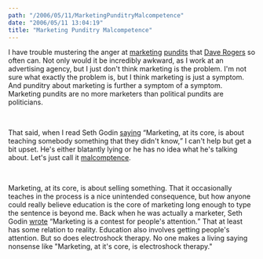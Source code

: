 ```yaml
---
path: "/2006/05/11/MarketingPunditryMalcompetence" 
date: "2006/05/11 13:04:19" 
title: "Marketing Punditry Malcompetence" 
---
```

<p>I have trouble mustering the anger at <a href="http://doc.weblogs.com/">marketing</a> <a href="http://sethgodin.typepad.com/">pundits</a> that <a href="http://homepage.mac.com/dave_rogers/">Dave Rogers</a> so often can. Not only would it be incredibly awkward, as I work at an advertising agency, but I just don't think marketing is the problem. I'm not sure what exactly the problem is, but I think marketing is just a symptom. And punditry about marketing is further a symptom of a symptom. Marketing pundits are no more marketers than political pundits are politicians.</p><br><p>That said, when I read Seth Godin <a href="http://sethgodin.typepad.com/seths_blog/2006/05/yolks_are_to_eg.html">saying</a> <q>Marketing, at its core, is about teaching somebody something that they didn't know,</q> I can't help but get a bit upset. He's either blatantly lying or he has no idea what he's talking about. Let's just call it <a href="http://www.metafilter.com/mefi/50081#1246377">malcomptence</a>.</p><br><p>Marketing, at its core, is about selling something. That it occasionally teaches in the process is a nice unintended consequence, but how anyone could really believe education is the core of marketing long enough to type the sentence is beyond me. Back when he was actually a marketer, Seth Godin <a href="http://www.fastcompany.com/online/14/permission.html">wrote</a> <q>Marketing is a contest for people's attention.</q> That at least has some relation to reality. Education also involves getting people's attention. But so does electroshock therapy. No one makes a living saying nonsense like "Marketing, at it's core, is electroshock therapy."</p>
